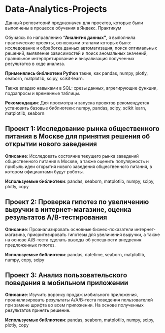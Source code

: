 # **Data-Analytics-Projects**
Данный репозиторий предназначен для проектов, которые были выполнены в процессе обучения в Яндекс. Практикум

Обучаясь по направлению **“Аналитик данных”**, я выполнила практические проекты, основными этапами которых было: исследование и обработка данных автоматизация, поиск оптимальных решений, выявление зависимостей и поиск аномальных значений, правильное интерпретирование и визуализация полученных результатов в ходе анализа. 

**Применялись библиотеки Python** такие, как pandas, numpy, plotly, seaborn, matplotlib, scipy, scikit-learn. 

Также владею навыками в SQL: срезы данных, агрегирующие функции, подзапросы и временные таблицы.

**Рекомендации**: Для просмотра и запуска проектов рекомендуется установить базовые библиотеки: numpy, pandas, scipy, scikit learn, matplotlib, seaborn

## **Проект 1: Исследование рынка общественного питания в Москве для принятия решения об открытии нового заведения**

**Описание**: Исследовать состояние текущего рынка заведений общественного питания в Москве, а также оценить популярность и прибыль идеи открытия нового заведения общественного питания, в котором официантами будут роботы.

 **Используемые библиотеки**: pandas, seaborn, matplotlib, numpy, scipy, plotly, copy

## **Проект 2: Проверка гипотез по увеличению выручки в интернет-магазине, оценка результатов А/В-тестирования**

 **Описание**: Проанализировать основные бизнес-показатели интернет-магазина, приоритезировать гипотезы для увеличения выручки, а также на основе А/В-теста сделать выводы об успешности внедрения предложенных гипотез.

 **Используемые библиотеки**: pandas, datetime, seaborn, matplotlib, numpy, copy, scipy

## **Проект 3: Анализ пользовательского поведения в мобильном приложении**

**Описание**: Изучить воронку продаж мобильного приложения, проанализировать результаты А/А/В-теста поведения пользователей при замене шрифта во всем приложении. На основе полученных результатов принять решение. 

 **Используемые библиотеки**: pandas, seaborn, matplotlib, numpy, scipy, plotly, copy
